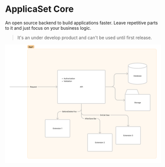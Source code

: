 # ApplicaSet Core

An open source backend to build applications faster.
Leave repetitive parts to it and just focus on your business logic.

> It's an under develop product and can't be used until first release.

![Architecture](./arch.png)
